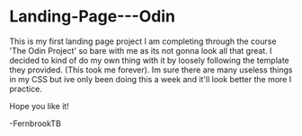 # Landing-Page---Odin

This is my first landing page project I am completing through the course 'The Odin Project' so bare with me as its not gonna look all that great. I decided to kind of do my own thing with it by loosely following the template they provided. (This took me forever). Im sure there are many useless things in my CSS but ive only been doing this a week and it'll look better the more I practice.

Hope you like it!

-FernbrookTB
